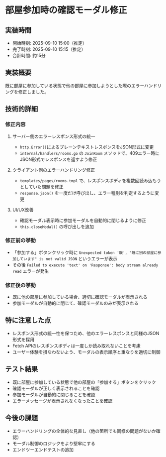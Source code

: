 # 部屋参加時の確認モーダル修正

## 実装時間
- 開始時刻: 2025-09-10 15:00（推定）
- 完了時刻: 2025-09-10 15:15（推定）
- 合計時間: 約15分

## 実装概要
既に部屋に参加している状態で他の部屋に参加しようとした際のエラーハンドリングを修正しました。

## 技術的詳細

### 修正内容
1. サーバー側のエラーレスポンス形式の統一
   - `http.Error()`によるプレーンテキストレスポンスをJSON形式に変更
   - `internal/handlers/rooms.go` の `JoinRoom` メソッドで、409エラー時にJSON形式でレスポンスを返すよう修正

2. クライアント側のエラーハンドリング修正
   - `templates/pages/rooms.tmpl` で、レスポンスボディを複数回読み込もうとしていた問題を修正
   - `response.json()` を一度だけ呼び出し、エラー種別を判定するように変更

3. UI/UX改善
   - 確認モーダル表示時に参加モーダルを自動的に閉じるように修正
   - `this.closeModal()` の呼び出しを追加

### 修正前の挙動
- 「参加する」ボタンクリック時に `Unexpected token '既', "既に別の部屋に参加しています" is not valid JSON` というエラーが表示
- その後 `Failed to execute 'text' on 'Response': body stream already read` エラーが発生

### 修正後の挙動
- 既に他の部屋に参加している場合、適切に確認モーダルが表示される
- 参加モーダルが自動的に閉じて、確認モーダルのみが表示される

## 特に注意した点
- レスポンス形式の統一性を保つため、他のエラーレスポンスと同様のJSON形式を採用
- Fetch APIのレスポンスボディは一度しか読み取れないことを考慮
- ユーザー体験を損なわないよう、モーダルの表示順序と重なりを適切に制御

## テスト結果
- 既に部屋に参加している状態で他の部屋の「参加する」ボタンをクリック
- 確認モーダルが正しく表示されることを確認
- 参加モーダルが自動的に閉じることを確認
- エラーメッセージが表示されなくなったことを確認

## 今後の課題
- エラーハンドリングの全体的な見直し（他の箇所でも同様の問題がないか確認）
- モーダル制御のロジックをより堅牢にする
- エンドツーエンドテストの追加